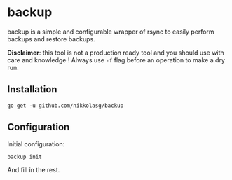 # backup

backup is a simple and configurable wrapper of rsync to easily perform backups
and restore backups.

**Disclaimer**: this tool is not a production ready tool and you should use with
care and knowledge ! Always use `-f` flag before an operation to make a dry run.

## Installation

```
go get -u github.com/nikkolasg/backup
```

## Configuration

Initial configuration:
```
backup init
```
And fill in the rest.
